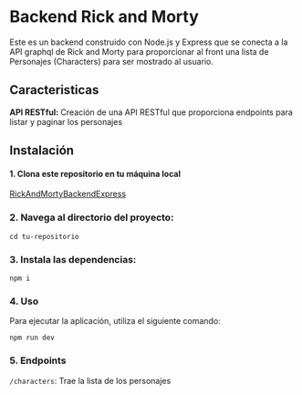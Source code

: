# Backend Rick and Morty
Este es un backend construido con Node.js y Express que se conecta a la API graphql de Rick and Morty para proporcionar al front una lista de Personajes (Characters) para ser mostrado al usuario.

## Caracteristicas
**API RESTful:** Creación de una API RESTful que proporciona endpoints para listar y paginar los personajes

## Instalación
#### 1. Clona este repositorio en tu máquina local
[RickAndMortyBackendExpress](https://github.com/juliodacer/RickAndMortyBackendExpress.git)

### 2. Navega al directorio del proyecto:
```cd tu-repositorio```

### 3. Instala las dependencias:
```npm i```

### 4. Uso
Para ejecutar la aplicación, utiliza el siguiente comando:

```npm run dev```

### 5. Endpoints
```/characters```: Trae la lista de los personajes  